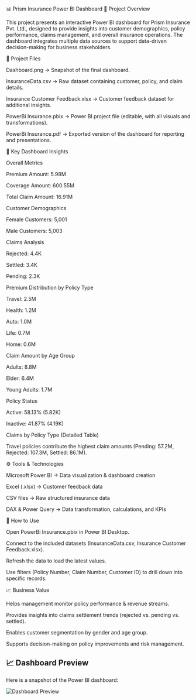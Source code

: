 📊 Prism Insurance Power BI Dashboard
📌 Project Overview

This project presents an interactive Power BI dashboard for Prism Insurance Pvt. Ltd., designed to provide insights into customer demographics, policy performance, claims management, and overall insurance operations. The dashboard integrates multiple data sources to support data-driven decision-making for business stakeholders.

📂 Project Files

Dashboard.png → Snapshot of the final dashboard.

InsuranceData.csv → Raw dataset containing customer, policy, and claim details.

Insurance Customer Feedback.xlsx → Customer feedback dataset for additional insights.

PowerBi Insurance.pbix → Power BI project file (editable, with all visuals and transformations).

PowerBi Insurance.pdf → Exported version of the dashboard for reporting and presentations.

📑 Key Dashboard Insights

Overall Metrics

Premium Amount: 5.98M

Coverage Amount: 600.55M

Total Claim Amount: 16.91M

Customer Demographics

Female Customers: 5,001

Male Customers: 5,003

Claims Analysis

Rejected: 4.4K

Settled: 3.4K

Pending: 2.3K

Premium Distribution by Policy Type

Travel: 2.5M

Health: 1.2M

Auto: 1.0M

Life: 0.7M

Home: 0.6M

Claim Amount by Age Group

Adults: 8.8M

Elder: 6.4M

Young Adults: 1.7M

Policy Status

Active: 58.13% (5.82K)

Inactive: 41.87% (4.19K)

Claims by Policy Type (Detailed Table)

Travel policies contribute the highest claim amounts (Pending: 57.2M, Rejected: 107.3M, Settled: 86.1M).

⚙️ Tools & Technologies

Microsoft Power BI → Data visualization & dashboard creation

Excel (.xlsx) → Customer feedback data

CSV files → Raw structured insurance data

DAX & Power Query → Data transformation, calculations, and KPIs

🚀 How to Use

Open PowerBi Insurance.pbix in Power BI Desktop.

Connect to the included datasets (InsuranceData.csv, Insurance Customer Feedback.xlsx).

Refresh the data to load the latest values.

Use filters (Policy Number, Claim Number, Customer ID) to drill down into specific records.

📈 Business Value

Helps management monitor policy performance & revenue streams.

Provides insights into claims settlement trends (rejected vs. pending vs. settled).

Enables customer segmentation by gender and age group.

Supports decision-making on policy improvements and risk management.

## 📈 Dashboard Preview  
Here is a snapshot of the Power BI dashboard:  

![Dashboard Preview](Dashboard.png)
